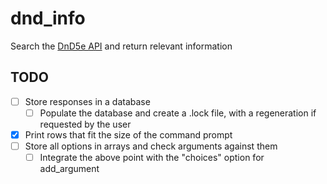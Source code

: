 # dnd_info

Search the [DnD5e API](https://www.dnd5eapi.co) and return relevant information

## TODO

- [ ] Store responses in a database
  - [ ] Populate the database and create a .lock file, with a regeneration
if requested by the user
- [X] Print rows that fit the size of the command prompt
- [ ] Store all options in arrays and check arguments against them
  - [ ] Integrate the above point with the "choices" option for add_argument
